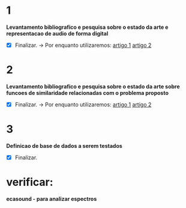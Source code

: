 # 1
**Levantamento bibliografico e pesquisa sobre o estado da arte e representacao de audio de forma digital**

- [x] Finalizar.
-> Por enquanto utilizaremos:
[artigo 1]()
[artigo 2]()

# 2
**Levantamento bibliografico e pesquisa sobre o estado da arte sobre funcoes de similaridade relacionadas com o problema proposto**

- [x] Finalizar.
-> Por enquanto utilizaremos:
[artigo 1]()
[artigo 2]()

# 3
**Definicao de base de dados a serem testados**

- [x] Finalizar.

# verificar:
**ecasound - para analizar espectros**
